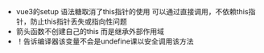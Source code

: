 - vue3的setup 语法糖取消了this指针的使用 可以通过直接调用，不依赖this指针，防止this指针丢失或指向性问题
- 箭头函数不创建自己的this 而是继承外部作用域
- ！告诉编译器该变量不会是undefine课以安全调用该方法

